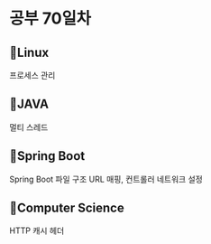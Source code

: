 <h1>공부 70일차</h1>

<h2>📌Linux</h2>
프로세스 관리

<h2>📌JAVA</h2>
멀티 스레드

<h2>📌Spring Boot</h2>
Spring Boot 파일 구조
URL 매핑, 컨트롤러
네트워크 설정

<h2>📌Computer Science</h2>
HTTP 캐시 헤더